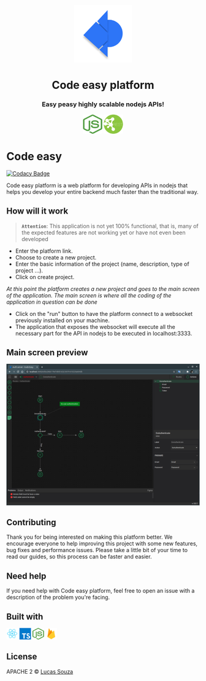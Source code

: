 <p align="center">
  <img src="https://raw.githubusercontent.com/code-easy-platform/code-easy-web/master/project/code-easy.png" height="150" width="150" alt="Code easy platform" />
</p>

<h2 align="center" style="font-size:28px;font-weight:bold">Code easy platform</h2>

<h3 align="center">
  Easy peasy highly scalable nodejs APIs!
</h3>
<p align="center">
  <img src="https://raw.githubusercontent.com/code-easy-platform/code-easy-web/master/project/nodejs.svg" height="50" width="50" alt="NodeJs" />
  <img src="https://raw.githubusercontent.com/code-easy-platform/code-easy-web/master/project/RestAPI.png" height="50" width="50" alt="Rest API" />
</p>

# Code easy

[![Codacy Badge](https://api.codacy.com/project/badge/Grade/98c22045d3924f2fbf045b5da3ef7efa)](https://app.codacy.com/gh/code-easy-platform/code-easy-web?utm_source=github.com&utm_medium=referral&utm_content=code-easy-platform/code-easy-web&utm_campaign=Badge_Grade_Dashboard)

Code easy platform is a web platform for developing APIs in nodejs that helps you develop your entire backend much faster than the traditional way.

## How will it work

> **`Attention`**: This application is not yet 100% functional, that is, many of the expected features are not working yet or have not even been developed

* Enter the platform link.
* Choose to create a new project.
* Enter the basic information of the project (name, description, type of project ...).
* Click on create project.

*At this point the platform creates a new project and goes to the main screen of the application. The main screen is where all the coding of the application in question can be done*

* Click on the "run" button to have the platform connect to a websocket previously installed on your machine.
* The application that exposes the websocket will execute all the necessary part for the API in nodejs to be executed in localhost:3333.

## Main screen preview

![Code easy](https://raw.githubusercontent.com/code-easy-platform/code-easy-web/master/project/Code-easy-web.png)

## Contributing

Thank you for being interested on making this platform better. We encourage everyone to help improving this project with some new features, bug fixes and performance issues. Please take a little bit of your time to read our guides, so this process can be faster and easier.

## Need help

If you need help with Code easy platform, feel free to open an issue with a description of the problem you're facing.

## Built with

<p align="left">
  <img src="https://raw.githubusercontent.com/code-easy-platform/code-easy-web/master/project/ReactJs.png" height="30" width="30" alt="React Js" />
  <img src="https://raw.githubusercontent.com/code-easy-platform/code-easy-web/master/project/typescript.png" height="30" width="30" alt="Typescript" />
  <img src="https://raw.githubusercontent.com/code-easy-platform/code-easy-web/master/project/nodejs.svg" height="30" width="30" alt="NodeJs" />
  <img src="https://raw.githubusercontent.com/code-easy-platform/code-easy-web/master/project/firebase.png" height="30" width="30" alt="Firebase" />
</p>

## License

APACHE 2 © [Lucas Souza](https://lucasdevargassouza.com.br)
